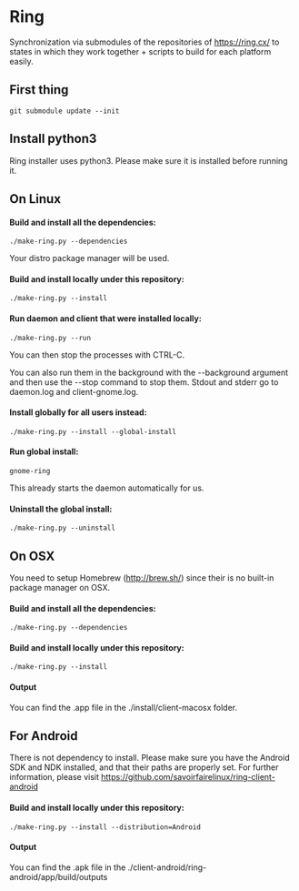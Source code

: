 # Ring

Synchronization via submodules of the repositories of <https://ring.cx/> to states in which they work together + scripts to build for each platform easily.

## First thing

    git submodule update --init

## Install python3

Ring installer uses python3. Please make sure it is installed before running it.

## On Linux

#### Build and install all the dependencies:

    ./make-ring.py --dependencies

Your distro package manager will be used.

#### Build and install locally under this repository:

    ./make-ring.py --install

#### Run daemon and client that were installed locally:

	./make-ring.py --run
You can then stop the processes with CTRL-C.

You can also run them in the background with the --background argument and then use the --stop command to stop them. Stdout and stderr go to daemon.log and client-gnome.log.

#### Install globally for all users instead:

    ./make-ring.py --install --global-install

#### Run global install:

    gnome-ring

This already starts the daemon automatically for us.

#### Uninstall the global install:

    ./make-ring.py --uninstall

## On OSX

You need to setup Homebrew (<http://brew.sh/>) since their is no built-in package manager on OSX.

#### Build and install all the dependencies:

    ./make-ring.py --dependencies


#### Build and install locally under this repository:

    ./make-ring.py --install

#### Output

You can find the .app file in the ./install/client-macosx folder.

## For Android

There is not dependency to install. Please make sure you have the Android SDK and NDK installed, and that their paths are properly set. For further information, please visit <https://github.com/savoirfairelinux/ring-client-android>

#### Build and install locally under this repository:

    ./make-ring.py --install --distribution=Android

#### Output

You can find the .apk file in the ./client-android/ring-android/app/build/outputs
